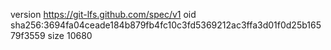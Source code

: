 version https://git-lfs.github.com/spec/v1
oid sha256:3694fa04ceade184b879fb4fc10c3fd5369212ac3ffa3d01f0d25b16579f3559
size 10680
